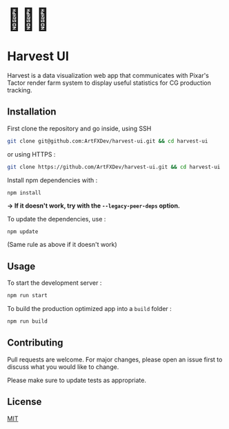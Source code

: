 <span style="font-size: 50px">👨‍🌾🌾</span>

# Harvest UI

Harvest is a data visualization web app that communicates with Pixar's Tactor render farm system to display useful statistics for CG production tracking.

## Installation

First clone the repository and go inside, using SSH

```bash
git clone git@github.com:ArtFXDev/harvest-ui.git && cd harvest-ui
```

or using HTTPS :

```bash
git clone https://github.com/ArtFXDev/harvest-ui.git && cd harvest-ui
```



Install npm dependencies with :

```bash
npm install
```

**-> If it doesn't work, try with the `--legacy-peer-deps` option.**

To update the dependencies, use : 

```
npm update 
```
(Same rule as above if it doesn't work)

## Usage

To start the development server : 

```bash
npm run start
```

To build the production optimized app into a `build` folder :

```bash
npm run build
```

## Contributing
Pull requests are welcome. For major changes, please open an issue first to discuss what you would like to change.

Please make sure to update tests as appropriate.

## License
[MIT](https://choosealicense.com/licenses/mit/)
